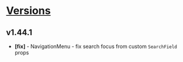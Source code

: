 # [Versions](https://github.com/Tracktor/design-system/releases)

## v1.44.1
- **[fix]** - NavigationMenu - fix search focus from custom `SearchField` props
